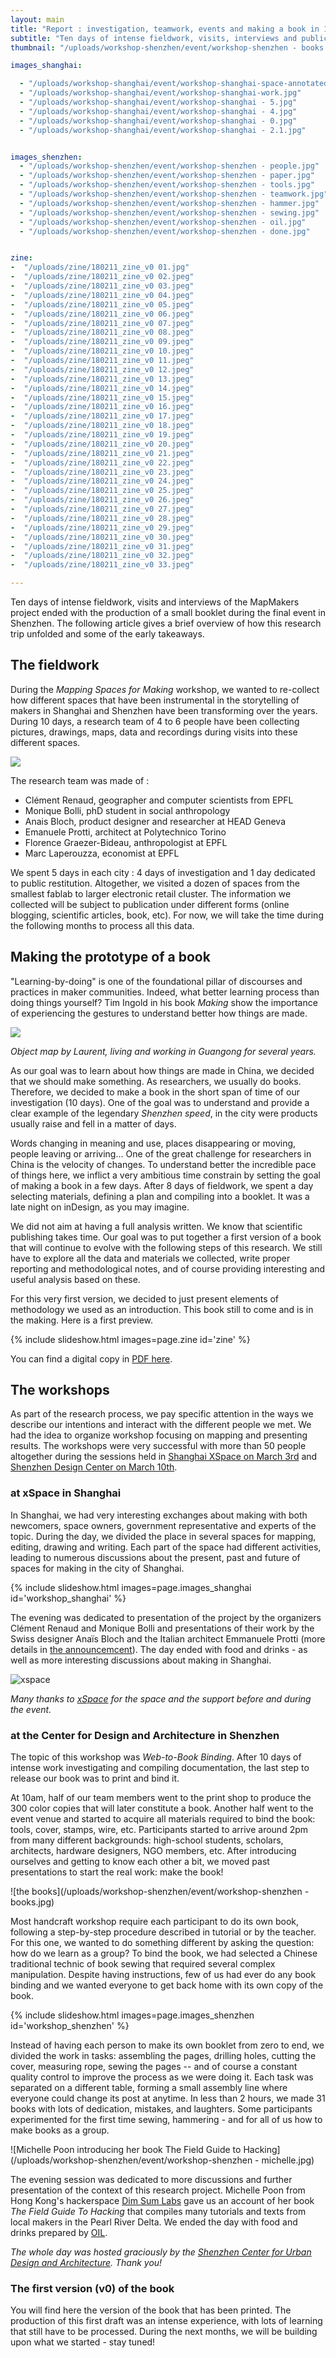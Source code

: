 ```yaml
---
layout: main
title: "Report : investigation, teamwork, events and making a book in 10 days"
subtitle: "Ten days of intense fieldwork, visits, interviews and public events have lead to the first version of a small booklet that was bind and published during a final event in Shenzhen."
thumbnail: "/uploads/workshop-shenzhen/event/workshop-shenzhen - books.jpg"

images_shanghai:

  - "/uploads/workshop-shanghai/event/workshop-shanghai-space-annotated.jpg"
  - "/uploads/workshop-shanghai/event/workshop-shanghai-work.jpg"
  - "/uploads/workshop-shanghai/event/workshop-shanghai - 5.jpg"
  - "/uploads/workshop-shanghai/event/workshop-shanghai - 4.jpg"
  - "/uploads/workshop-shanghai/event/workshop-shanghai - 0.jpg"
  - "/uploads/workshop-shanghai/event/workshop-shanghai - 2.1.jpg"


images_shenzhen:
  - "/uploads/workshop-shenzhen/event/workshop-shenzhen - people.jpg"
  - "/uploads/workshop-shenzhen/event/workshop-shenzhen - paper.jpg"
  - "/uploads/workshop-shenzhen/event/workshop-shenzhen - tools.jpg"
  - "/uploads/workshop-shenzhen/event/workshop-shenzhen - teamwork.jpg"
  - "/uploads/workshop-shenzhen/event/workshop-shenzhen - hammer.jpg"
  - "/uploads/workshop-shenzhen/event/workshop-shenzhen - sewing.jpg"
  - "/uploads/workshop-shenzhen/event/workshop-shenzhen - oil.jpg"
  - "/uploads/workshop-shenzhen/event/workshop-shenzhen - done.jpg"


zine:
-  "/uploads/zine/180211_zine_v0 01.jpg"
-  "/uploads/zine/180211_zine_v0 02.jpeg"
-  "/uploads/zine/180211_zine_v0 03.jpeg"
-  "/uploads/zine/180211_zine_v0 04.jpeg"
-  "/uploads/zine/180211_zine_v0 05.jpeg"
-  "/uploads/zine/180211_zine_v0 06.jpeg"
-  "/uploads/zine/180211_zine_v0 07.jpeg"
-  "/uploads/zine/180211_zine_v0 08.jpeg"
-  "/uploads/zine/180211_zine_v0 09.jpeg"
-  "/uploads/zine/180211_zine_v0 10.jpeg"
-  "/uploads/zine/180211_zine_v0 11.jpeg"
-  "/uploads/zine/180211_zine_v0 12.jpeg"
-  "/uploads/zine/180211_zine_v0 13.jpeg"
-  "/uploads/zine/180211_zine_v0 14.jpeg"
-  "/uploads/zine/180211_zine_v0 15.jpeg"
-  "/uploads/zine/180211_zine_v0 16.jpeg"
-  "/uploads/zine/180211_zine_v0 17.jpeg"
-  "/uploads/zine/180211_zine_v0 18.jpeg"
-  "/uploads/zine/180211_zine_v0 19.jpeg"
-  "/uploads/zine/180211_zine_v0 20.jpeg"
-  "/uploads/zine/180211_zine_v0 21.jpeg"
-  "/uploads/zine/180211_zine_v0 22.jpeg"
-  "/uploads/zine/180211_zine_v0 23.jpeg"
-  "/uploads/zine/180211_zine_v0 24.jpeg"
-  "/uploads/zine/180211_zine_v0 25.jpeg"
-  "/uploads/zine/180211_zine_v0 26.jpeg"
-  "/uploads/zine/180211_zine_v0 27.jpeg"
-  "/uploads/zine/180211_zine_v0 28.jpeg"
-  "/uploads/zine/180211_zine_v0 29.jpeg"
-  "/uploads/zine/180211_zine_v0 30.jpeg"
-  "/uploads/zine/180211_zine_v0 31.jpeg"
-  "/uploads/zine/180211_zine_v0 32.jpeg"
-  "/uploads/zine/180211_zine_v0 33.jpeg"

---
```


Ten days of intense fieldwork, visits and interviews of the MapMakers project ended with the production of a small booklet during the final event in Shenzhen. The following article gives a brief overview of how this research trip unfolded and some of the early takeaways.

## The fieldwork

During the *Mapping Spaces for Making* workshop, we wanted to re-collect how different spaces that have been instrumental in the storytelling of makers in Shanghai and Shenzhen have been transforming over the years. During 10 days, a research team of 4 to 6 people have been collecting pictures, drawings, maps, data and recordings during visits into these different spaces.

![](/uploads/team.jpg)

The research team was made of :

- Clément Renaud, geographer and computer scientists from EPFL
- Monique Bolli, phD student in social anthropology
- Anais Bloch, product designer and researcher at HEAD Geneva
- Emanuele Protti, architect at Polytechnico Torino
- Florence Graezer-Bideau, anthropologist at EPFL
- Marc Laperouzza, economist at EPFL


We spent 5 days in each city : 4 days of investigation and 1 day dedicated to public restitution. Altogether, we visited a dozen of spaces from the smallest fablab to larger electronic retail cluster. The information we collected will be subject to publication under different forms (online blogging, scientific articles, book, etc). For now, we will take the time during the following months to process all this data.


## Making the prototype of a book

"Learning-by-doing" is one of the foundational pillar of discourses and practices in maker communities. Indeed, what better learning process than doing things yourself? Tim Ingold in his book *Making* show the importance of experiencing the gestures to understand better how things are made.

![](/uploads/laurent.jpg)

*Object map by Laurent, living and working in Guangong for several years.*

As our goal was to learn about how things are made in China, we decided that we should make something. As researchers, we usually do books. Therefore, we decided to make a book in the short span of time of our investigation (10 days). One of the goal was to understand and provide a clear example of the legendary *Shenzhen speed*, in the city were products usually raise and fell in a matter of days.  

Words changing in meaning and use, places disappearing or moving, people leaving or arriving... One of the great challenge for researchers in China is the velocity of changes. To understand better the incredible pace of things here, we inflict a very ambitious time constrain by setting the goal of making a book in a few days. After 8 days of fieldwork, we spent a day selecting materials, defining a plan and compiling into a booklet. It was a late night on inDesign, as you may imagine.  

We did not aim at having a full analysis written. We know that scientific publishing takes time. Our goal was to put together a first version of a book that will continue to evolve with the following steps of this research. We still have to explore all the data and materials we collected, write proper reporting and methodological notes, and of course providing interesting and useful analysis based on these.

For this very first version, we decided to just present elements of methodology we used as an introduction. This book still to come and is in the making. Here is a first preview.

<style>
  #slideshow-zine {
    text-align:center;
  }

  #slideshow-zine img {
    margin: 0 auto;
    height:50vh;
    width:auto !important;
  }
</style>
{% include slideshow.html images=page.zine  id='zine' %}

You can find a digital copy in <a target="blank" href="/uploads/180211_zine_v0.pdf" >PDF here</a>.

## The workshops

As part of the research process, we pay specific attention in the ways we describe our intentions and interact with the different people we met. We had the idea to organize workshop focusing on mapping and presenting results. The workshops were very successful with more than 50 people altogether during the sessions held in [Shanghai XSpace on March 3rd](/2018/02/workshop-shanghai/) and [Shenzhen Design Center on March 10th](/2018/02/release-party-shenzhen/).

### at xSpace in Shanghai

In Shanghai, we had very interesting exchanges about making with both newcomers, space owners, government representative and experts of the topic. During the day, we divided the place in several spaces for mapping, editing, drawing and writing. Each part of the space had different activities, leading to numerous discussions about the present, past and future of spaces for making in the city of Shanghai.

{% include slideshow.html images=page.images_shanghai  id='workshop_shanghai' %}

The evening was dedicated to presentation of the project by the organizers Clément Renaud and Monique Bolli and presentations of their work by the Swiss designer Anaïs Bloch and the Italian architect Emmanuele Protti (more details in [the announcemcent](/2018/02/workshop-shanghai/)). The day ended with food and drinks - as well as more interesting discussions about making in Shanghai.

![xspace](/uploads/workshop-shanghai/event/xspace.jpg)

*Many thanks to [xSpace](http://www.dianping.com/shop/69177919) for the space and the support before and during the event.*


### at the Center for Design and Architecture in Shenzhen

The topic of this workshop was *Web-to-Book Binding*. After 10 days of intense work investigating and compiling documentation, the last step to release our book was to print and bind it.

At 10am, half of our team members went to the print shop to produce the 300 color copies that will later constitute a book. Another half went to the event venue and started to acquire all materials required to bind the book: tools, cover, stamps, wire, etc. Participants started to arrive around 2pm from many different backgrounds: high-school students, scholars, architects, hardware designers, NGO members, etc. After introducing ourselves and getting to know each other a bit, we moved past presentations to start the real work: make the book!


![the books](/uploads/workshop-shenzhen/event/workshop-shenzhen - books.jpg)


Most handcraft workshop require each participant to do its own book, following a step-by-step procedure described in tutorial or by the teacher. For this one, we wanted to do something different by asking the question: how do we learn as a group? To bind the book, we had selected a Chinese traditional technic of book sewing that required several complex manipulation. Despite having instructions, few of us had ever do any book binding and we wanted everyone to get back home with its own copy of the book.

{% include slideshow.html images=page.images_shenzhen  id='workshop_shenzhen' %}

Instead of having each person to make its own booklet from zero to end, we divided the work in tasks: assembling the pages, drilling holes, cutting the cover, measuring rope, sewing the pages -- and of course a constant quality control to improve the process as we were doing it. Each task was separated on a different table, forming a small assembly line where everyone could change its post at anytime. In less than 2 hours, we made 31 books with lots of dedication, mistakes, and laughters. Some participants experimented for the first time sewing, hammering - and for all of us how to make books as a group.

![Michelle Poon introducing her book The Field Guide to Hacking](/uploads/workshop-shenzhen/event/workshop-shenzhen - michelle.jpg)

The evening session was dedicated to more discussions and further presentation of the context of this research project. Michelle Poon from Hong Kong's hackerspace [Dim Sum Labs](https://www.dimsumlabs.com/) gave us an account of her book *The Field Guide To Hacking* that compiles many tutorials and texts from local makers in the Pearl River Delta. We ended the day with food and drinks prepared by [OIL](https://www.facebook.com/OilclubShenzhen/).


*The whole day was hosted graciously by the [Shenzhen Center for Urban Design and Architecture](http://www.szdesigncenter.org/?lang=en). Thank you!*


### The first version (v0) of the book

You will find here the version of the book that has been printed. The production of this first draft was an intense experience, with lots of learning that still have to be processed. During the next months, we will be building upon what we started - stay tuned!  

